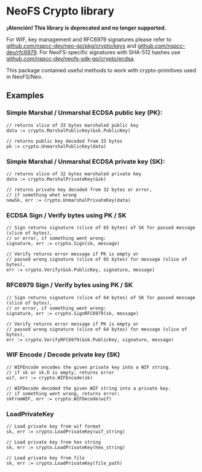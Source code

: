 # NeoFS Crypto library

**¡Atención! This library is deprecated and no longer supported.**

For WIF, key management and RFC6979 signatures please refer to
[github.com/nspcc-dev/neo-go/pkg/crypto/keys](https://pkg.go.dev/github.com/nspcc-dev/neo-go/pkg/crypto/keys)
and [github.com/nspcc-dev/rfc6979](https://pkg.go.dev/github.com/nspcc-dev/rfc6979).
For NeoFS-specific signatures with SHA-512 hashes use
[github.com/nspcc-dev/neofs-sdk-go/crypto/ecdsa](https://pkg.go.dev/github.com/nspcc-dev/neofs-sdk-go/crypto/ecdsa).

This package contained useful methods to work with crypto-primitives used in NeoFS/Neo.

## Examples

### Simple Marshal / Unmarshal ECDSA public key (PK):

```
// returns slice of 33 bytes marshaled public key
data := crypto.MarshalPublicKey(&sk.PublicKey)

// returns public key decoded from 33 bytes    
pk := crypto.UnmarshalPublicKey(data)
```

### Simple Marshal / Unmarshal ECDSA private key (SK):

```
// returns slice of 32 bytes marshaled private key
data := crypto.MarshalPrivateKey(&sk)

// returns private key decoded from 32 bytes or error,
// if something whet wrong    
newSk, err := crypto.UnmarshalPrivateKey(data)
```

### ECDSA Sign / Verify bytes using PK / SK

```
// Sign returns signature (slice of 65 bytes) of SK for passed message (slice of bytes),
// or error, if something went wrong:
signature, err := crypto.Sign(sk, message)

// Verify returns error message if PK is empty or
// passed wrong signature (slice of 65 bytes) for message (slice of bytes),
err := crypto.Verify(&sk.PublicKey, signature, message)  
```

### RFC6979 Sign / Verify bytes using PK / SK

```
// Sign returns signature (slice of 64 bytes) of SK for passed message (slice of bytes),
// or error, if something went wrong:
signature, err := crypto.SignRFC6979(sk, message)

// Verify returns error message if PK is empty or
// passed wrong signature (slice of 64 bytes) for message (slice of bytes),
err := crypto.VerifyRFC6979(&sk.PublicKey, signature, message)  
```

### WIF Encode / Decode private key (SK)

```
// WIFEncode encodes the given private key into a WIF string.
// if sk or sk.D is empty, returns error
wif, err := crypto.WIFEncode(sk)

// WIFDecode decoded the given WIF string into a private key.
// if something went wrong, returns error:
skFromWIF, err := crypto.WIFDecode(wif)
```

### LoadPrivateKey

```
// Load private key from wif format
sk, err := crypto.LoadPrivateKey(wif_string)

// Load private key from hex string
sk, err := crypto.LoadPrivateKey(hex_string)

// Load private key from file
sk, err := crypto.LoadPrivateKey(file_path)
```
